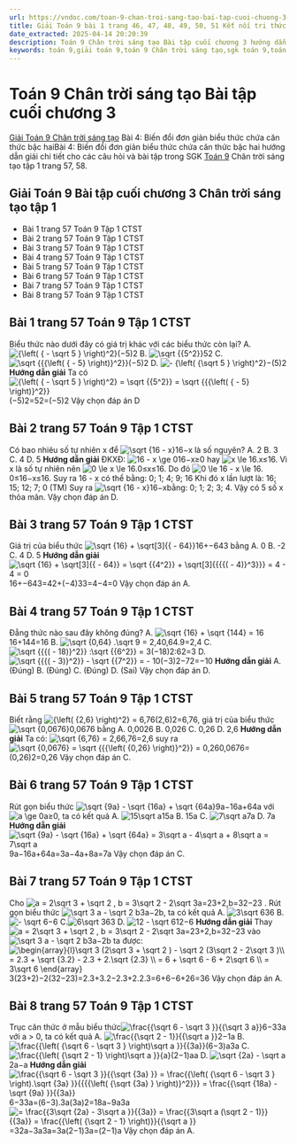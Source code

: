 ```yaml
---
url: https://vndoc.com/toan-9-chan-troi-sang-tao-bai-tap-cuoi-chuong-3-321064
title: Giải Toán 9 bài 1 trang 46, 47, 48, 49, 50, 51 Kết nối tri thức
date_extracted: 2025-04-14 20:20:39
description: Toán 9 Chân trời sáng tạo Bài tập cuối chương 3 hướng dẫn giải chi tiết các câu hỏi và bài tập trong SGK Toán 9 CTST tập 1.
keywords: toán 9,giải toán 9,toán 9 Chân trời sáng tạo,sgk toán 9,toán lớp 9,toán lớp 9 Chân trời sáng tạo,sgk toán 9 Chân trời sáng tạo,toán 9 ctst,giải sgk toán 9 Chân trời sáng tạo,toán 9 Chân trời sáng tạo tập 1,giải bài tập toán 9 Chân trời sáng tạo,Bài tập cuối chương 3,toán 9 Chân trời sáng tạo tập 1 trang 57,toán 9 Chân trời sáng tạo tập 1 trang 58
---
```


# Toán 9 Chân trời sáng tạo Bài tập cuối chương 3
[Giải Toán 9 Chân trời sáng tạo](<https://vndoc.com/toan-9-chan-troi-sang-tao>) Bài 4: Biến đổi đơn giản biểu thức chứa căn thức bậc haiBài 4: Biến đổi đơn giản biểu thức chứa căn thức bậc hai hướng dẫn giải chi tiết cho các câu hỏi và bài tập trong SGK [Toán 9](<https://vndoc.com/toan-lop9>) Chân trời sáng tạo tập 1 trang 57, 58.
## Giải Toán 9 Bài tập cuối chương 3 Chân trời sáng tạo tập 1
  * Bài 1 trang 57 Toán 9 Tập 1 CTST
  * Bài 2 trang 57 Toán 9 Tập 1 CTST
  * Bài 3 trang 57 Toán 9 Tập 1 CTST
  * Bài 4 trang 57 Toán 9 Tập 1 CTST
  * Bài 5 trang 57 Toán 9 Tập 1 CTST
  * Bài 6 trang 57 Toán 9 Tập 1 CTST
  * Bài 7 trang 57 Toán 9 Tập 1 CTST
  * Bài 8 trang 57 Toán 9 Tập 1 CTST

## **Bài 1 trang 57 Toán 9 Tập 1** CTST
Biểu thức nào dưới đây có giá trị khác với các biểu thức còn lại?
A. ![{\\left\( { - \\sqrt 5 } \\right\)^2}](https://i.vdoc.vn/data/image/blank.png)\(−5\)2
B. ![\\sqrt {{5^2}}](https://i.vdoc.vn/data/image/blank.png)52
C. ![\\sqrt {{{\\left\( { - 5} \\right\)}^2}}](https://i.vdoc.vn/data/image/blank.png)\(−5\)2
D. ![- {\\left\( {\\sqrt 5 } \\right\)^2}](https://i.vdoc.vn/data/image/blank.png)−\(5\)2
**Hướng dẫn giải**
Ta có ![{\\left\( { - \\sqrt 5 } \\right\)^2} = \\sqrt {{5^2}} = \\sqrt {{{\\left\( { - 5} \\right\)}^2}}](https://i.vdoc.vn/data/image/blank.png)\(−5\)2=52=\(−5\)2
Vậy chọn đáp án D
## Bài 2 trang 57 Toán 9 Tập 1 CTST
Có bao nhiêu số tự nhiên x để ![\\sqrt {16 - x}](https://i.vdoc.vn/data/image/blank.png)16−x là số nguyên?
A. 2
B. 3
C. 4
D. 5
**Hướng dẫn giải**
ĐKXĐ: ![16 - x \\ge 0](https://i.vdoc.vn/data/image/blank.png)16−x≥0 hay ![x \\le 16.](https://i.vdoc.vn/data/image/blank.png)x≤16.
Vì x là số tự nhiên nên ![0 \\le x \\le 16.](https://i.vdoc.vn/data/image/blank.png)0≤x≤16.
Do đó ![0 \\le 16 - x \\le 16.](https://i.vdoc.vn/data/image/blank.png)0≤16−x≤16.
Suy ra 16 - x có thể bằng: 0; 1; 4; 9; 16
Khi đó x lần lượt là: 16; 15; 12; 7; 0 \(TM\)
Suy ra ![\\sqrt {16 - x}](https://i.vdoc.vn/data/image/blank.png)16−xbằng: 0; 1; 2; 3; 4.
Vậy có 5 số x thỏa mãn.
Vậy chọn đáp án D.
## Bài 3 trang 57 Toán 9 Tập 1 CTST
Giá trị của biểu thức ![\\sqrt {16} + \\sqrt\[3\]{{ - 64}}](https://i.vdoc.vn/data/image/blank.png)16+−643 bằng
A. 0
B. -2
C. 4
D. 5
**Hướng dẫn giải**
![\\sqrt {16} + \\sqrt\[3\]{{ - 64}} = \\sqrt {{4^2}} + \\sqrt\[3\]{{{{\( - 4\)}^3}}} = 4 - 4 = 0](https://i.vdoc.vn/data/image/blank.png) 16+−643=42+\(−4\)33=4−4=0
Vậy chọn đáp án A.
## Bài 4 trang 57 Toán 9 Tập 1 CTST
Đẳng thức nào sau đây không đúng?
A. ![\\sqrt {16} + \\sqrt {144} = 16](https://i.vdoc.vn/data/image/blank.png)16+144=16
B. ![\\sqrt {0,64} .\\sqrt 9 = 2,4](https://i.vdoc.vn/data/image/blank.png)0,64.9=2,4
C. ![\\sqrt {{{\( - 18\)}^2}} :\\sqrt {{6^2}} = 3](https://i.vdoc.vn/data/image/blank.png)\(−18\)2:62=3
D. ![\\sqrt {{{\( - 3\)}^2}} - \\sqrt {{7^2}} = - 10](https://i.vdoc.vn/data/image/blank.png)\(−3\)2−72=−10
**Hướng dẫn giải**
A. \(Đúng\)
B. \(Đúng\)
C. \(Đúng\)
D. \(Sai\)
Vậy chọn đáp án D.
## Bài 5 trang 57 Toán 9 Tập 1 CTST
Biết rằng ![{\\left\( {2,6} \\right\)^2} = 6,76](https://i.vdoc.vn/data/image/blank.png)\(2,6\)2=6,76, giá trị của biểu thức ![\\sqrt {0,0676}](https://i.vdoc.vn/data/image/blank.png)0,0676 bằng
A. 0,0026
B. 0,026
C. 0,26
D. 2,6
**Hướng dẫn giải**
Ta có: ![\\sqrt {6,76} = 2,6](https://i.vdoc.vn/data/image/blank.png)6,76=2,6 suy ra![\\sqrt {0,0676} = \\sqrt {{{\\left\( {0,26} \\right\)}^2}} = 0,26](https://i.vdoc.vn/data/image/blank.png)0,0676=\(0,26\)2=0,26
Vậy chọn đáp án C.
## Bài 6 trang 57 Toán 9 Tập 1 CTST
Rút gọn biểu thức ![\\sqrt {9a} - \\sqrt {16a} + \\sqrt {64a}](https://i.vdoc.vn/data/image/blank.png)9a−16a+64a với ![a \\ge 0](https://i.vdoc.vn/data/image/blank.png)a≥0, ta có kết quả
A. ![15\\sqrt a](https://i.vdoc.vn/data/image/blank.png)15a
B. 15a
C. ![7\\sqrt a](https://i.vdoc.vn/data/image/blank.png)7a
D. 7a
**Hướng dẫn giải**
![\\sqrt {9a} - \\sqrt {16a} + \\sqrt {64a} = 3\\sqrt a - 4\\sqrt a + 8\\sqrt a = 7\\sqrt a](https://i.vdoc.vn/data/image/blank.png) 9a−16a+64a=3a−4a+8a=7a
Vậy chọn đáp án C.
## Bài 7 trang 57 Toán 9 Tập 1 CTST
Cho ![a = 2\\sqrt 3 + \\sqrt 2 , b = 3\\sqrt 2 - 2\\sqrt 3](https://i.vdoc.vn/data/image/blank.png)a=23+2,b=32−23 . Rút gọn biểu thức ![\\sqrt 3 a - \\sqrt 2 b](https://i.vdoc.vn/data/image/blank.png)3a−2b, ta có kết quả
A. ![3\\sqrt 6](https://i.vdoc.vn/data/image/blank.png)36
B. ![- \\sqrt 6](https://i.vdoc.vn/data/image/blank.png)−6
C.![6\\sqrt 3](https://i.vdoc.vn/data/image/blank.png)63
D. ![12 - \\sqrt 6](https://i.vdoc.vn/data/image/blank.png)12−6
**Hướng dẫn giải**
Thay ![a = 2\\sqrt 3 + \\sqrt 2 , b = 3\\sqrt 2 - 2\\sqrt 3](https://i.vdoc.vn/data/image/blank.png)a=23+2,b=32−23 vào ![\\sqrt 3 a - \\sqrt 2 b](https://i.vdoc.vn/data/image/blank.png)3a−2b ta được:
![\\begin{array}{l}\\sqrt 3 \(2\\sqrt 3 + \\sqrt 2 \) - \\sqrt 2 \(3\\sqrt 2 - 2\\sqrt 3 \)\\\\ = 2.3 + \\sqrt {3.2} - 2.3 + 2.\\sqrt {2.3} \\\\ = 6 + \\sqrt 6 - 6 + 2\\sqrt 6 \\\\ = 3\\sqrt 6 \\end{array}](https://i.vdoc.vn/data/image/blank.png)3\(23+2\)−2\(32−23\)=2.3+3.2−2.3+2.2.3=6+6−6+26=36
Vậy chọn đáp án A.
## Bài 8 trang 57 Toán 9 Tập 1 CTST
Trục căn thức ở mẫu biểu thức![\\frac{{\\sqrt 6 - \\sqrt 3 }}{{\\sqrt 3 a}}](https://i.vdoc.vn/data/image/blank.png)6−33a với a > 0, ta có kết quả
A. ![\\frac{{\\sqrt 2 - 1}}{{\\sqrt a }}](https://i.vdoc.vn/data/image/blank.png)2−1a
B.![\\frac{{\\left\( {\\sqrt 6 - \\sqrt 3 } \\right\)\\sqrt a }}{{3a}}](https://i.vdoc.vn/data/image/blank.png)\(6−3\)a3a
C. ![\\frac{{\\left\( {\\sqrt 2 - 1} \\right\)\\sqrt a }}{a}](https://i.vdoc.vn/data/image/blank.png)\(2−1\)aa
D. ![\\sqrt {2a} - \\sqrt a](https://i.vdoc.vn/data/image/blank.png)2a−a
**Hướng dẫn giải**
![\\frac{{\\sqrt 6 - \\sqrt 3 }}{{\\sqrt {3a} }} = \\frac{{\\left\( {\\sqrt 6 - \\sqrt 3 } \\right\).\\sqrt {3a} }}{{{{\\left\( {\\sqrt {3a} } \\right\)}^2}}} = \\frac{{\\sqrt {18a} - \\sqrt {9a} }}{{3a}}](https://i.vdoc.vn/data/image/blank.png) 6−33a=\(6−3\).3a\(3a\)2=18a−9a3a
![= \\frac{{3\\sqrt {2a} - 3\\sqrt a }}{{3a}} = \\frac{{3\\sqrt a \(\\sqrt 2 - 1\)}}{{3a}} = \\frac{{\\left\( {\\sqrt 2 - 1} \\right\)}}{{\\sqrt a }}](https://i.vdoc.vn/data/image/blank.png)=32a−3a3a=3a\(2−1\)3a=\(2−1\)a
Vậy chọn đáp án A.
